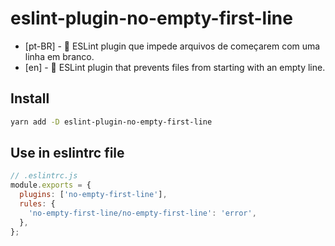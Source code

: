 # eslint-plugin-no-empty-first-line

- [pt-BR] - 🚫 ESLint plugin que impede arquivos de começarem com uma linha em branco.
- [en] - 🚫 ESLint plugin that prevents files from starting with an empty line.

## Install

```bash
yarn add -D eslint-plugin-no-empty-first-line
```

## Use in eslintrc file

```js
// .eslintrc.js
module.exports = {
  plugins: ['no-empty-first-line'],
  rules: {
    'no-empty-first-line/no-empty-first-line': 'error',
  },
};
```

